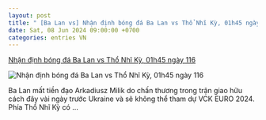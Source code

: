 ```yaml
---
layout: post
title: " [Ba Lan vs] Nhận định bóng đá Ba Lan vs Thổ Nhĩ Kỳ, 01h45 ngày 116"
date: Sat, 08 Jun 2024 09:00:00 +0700
categories: entries VN
---
```

[Nhận định bóng đá Ba Lan vs Thổ Nhĩ Kỳ, 01h45 ngày 116](https://bongdaplus.vn/euro-cup-chau-au/nhan-dinh-bong-da-ba-lan-vs-tho-nhi-ky-01h45-ngay-11-6-4336022406.html)

![Nhận định bóng đá Ba Lan vs Thổ Nhĩ Kỳ, 01h45 ngày 116](https://cdn.bongdaplus.vn/assets/Assets/Media/2024/06/08/97/Ba-Lan-vs-TNK-nhan-dinh.jpg)

Ba Lan mất tiền đạo Arkadiusz Milik do chấn thương trong trận giao hữu cách đây vài ngày trước Ukraine và sẽ không thể tham dự VCK EURO 2024. Phía Thổ Nhĩ Kỳ có ...


